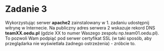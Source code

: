 # Zadanie 3
Wykorzystując serwer **apache2** zainstalowany w 1. zadaniu udostępnij witrynę w Internecie. Na publiczny adres serwera 2 wskazuje rekord DNS **teamXX.oedu.pl** (gdzie XX to numer Waszego zespołu np.team01.oedu.pl). To pozwoli Wam podpiąć pod serwer certyfikat SSL (w taki sposób, aby przeglądarka nie wyświetlała żadnego ostrzeżenia) - zróbcie to.
